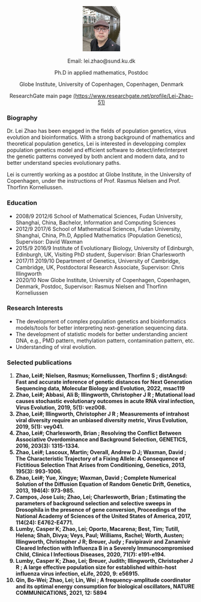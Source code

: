 <div align="center">
  <img src="LeiZhao-mod.jpg" style="display: inline-block; width: 20%"/>
  <p>Email: lei.zhao@sund.ku.dk</p>
  <p>Ph.D in applied mathematics, Postdoc</p>
  <p>Globe Institute, University of Copenhagen, Copenhagen, Denmark</p>
  <p>ResearchGate main page <a href='https://www.researchgate.net/profile/Lei-Zhao-51'>(https://www.researchgate.net/profile/Lei-Zhao-51)</a> </p>
</div>

### Biography

Dr. Lei Zhao has been engaged in the fields of population genetics, virus evolution and bioinformatics. With a strong background of mathematics and theoretical population genetics, Lei is interested in developping complex population genetics model and efficient software to detect/infer/interpret the genetic patterns conveyed by both ancient and modern data, and to better understand species evolutionary paths. 

Lei is currently working as a postdoc at Globe Institute, in the University of Copenhagen, under the instructions of Prof. Rasmus Nielsen and Prof. Thorfinn Korneliussen.

### Education

- 2008/9	2012/6	School of Mathematical Sciences, Fudan University, Shanghai, China,	Bachelor,	Information and Computing Sciences
- 2012/9	2017/6	School of Mathematical Sciences, Fudan University, Shanghai, China,	Ph.D, Applied Mathematics (Population Genetics), Supervisor: David Waxman
- 2015/9  2016/9  Institute of Evolutionary Biology, University of Edinburgh, Edinburgh, UK, Visiting PhD student, Supervisor: Brian Charlesworth
- 2017/11 2019/10 Department of Genetics, University of Cambridge, Cambridge, UK, Postdoctoral Research Associate, Supervisor: Chris Illingworth
- 2020/10 Now Globe Institute, University of Copenhagen, Copenhagen, Denmark, Postdoc, Supervisor: Rasmus Nielsen and Thorfinn Korneliussen

### Research Interests

- The development of complex population genetics and bioinformatics models/tools for better interpreting next-generation sequencing data. 
- The development of statistic models for better understanding ancient DNA, e.g., PMD pattern, methylation pattern, contamination pattern, etc. 
- Understanding of viral evolution.

### Selected publications
1.  <b>Zhao, Lei#<b>; Nielsen, Rasmus; Korneliussen, Thorfinn S ; distAngsd: Fast and accurate inference of genetic distances for Next Generation Sequencing data, Molecular Biology and Evolution, 2022, msac119
2.  <b>Zhao, Lei#<b>; Abbasi, Ali B; Illingworth, Christopher J R ; Mutational load causes stochastic evolutionary outcomes in acute RNA viral infection, Virus Evolution, 2019, 5(1): vez008.
3.  <b>Zhao, Lei#<b>; Illingworth, Christopher J R ; Measurements of intrahost viral diversity require an unbiased diversity metric, Virus Evolution, 2019, 5(1): vey041.
4.  <b>Zhao, Lei#<b>; Charlesworth, Brian ; Resolving the Conflict Between Associative Overdominance and Background Selection, GENETICS, 2016, 203(3): 1315-1334.
5.  <b>Zhao, Lei#<b>; Lascoux, Martin; Overall, Andrew D J; Waxman, David ; The Characteristic Trajectory of a Fixing Allele: A Consequence of Fictitious Selection That Arises from Conditioning, Genetics, 2013, 195(3): 993-1006.
6.  <b>Zhao, Lei#<b>; Yue, Xingye; Waxman, David ; Complete Numerical Solution of the Diffusion Equation of Random Genetic Drift, Genetics, 2013, 194(4): 973-985.
7.  Campos, Jose Luis; <b>Zhao, Lei<b>; Charlesworth, Brian ; Estimating the parameters of background selection and selective sweeps in Drosophila in the presence of gene conversion, Proceedings of the National Academy of Sciences of the United States of America, 2017, 114(24): E4762-E4771.
8.  Lumby, Casper K; <b>Zhao, Lei<b>; Oporto, Macarena; Best, Tim; Tutill, Helena; Shah, Divya; Veys, Paul; Williams, Rachel; Worth, Austen; Illingworth, Christopher J R; Breuer, Judy ; Favipiravir and Zanamivir Cleared Infection with Influenza B in a Severely Immunocompromised Child, Clinica
l Infectious Diseases, 2020, 71(7): e191-e194.
9.  Lumby, Casper K; <b>Zhao, Lei<b>; Breuer, Judith; Illingworth, Christopher J R ; A large effective population size for established within-host influenza virus infection, eLife, 2020, 9: e56915.
10. Qin, Bo-Wei; <b>Zhao, Lei<b>; Lin, Wei ; A frequency-amplitude coordinator and its optimal energy consumption for biological oscillators, NATURE COMMUNICATIONS, 2021, 12: 5894
